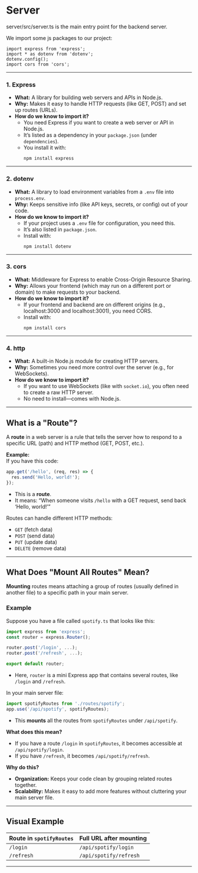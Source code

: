 # Server

server/src/server.ts is the main entry point for the backend server. 

We import some js packages to our project:
```
import express from 'express';
import * as dotenv from 'dotenv';
dotenv.config();
import cors from 'cors';
```
---

### 1. **Express**
- **What:** A library for building web servers and APIs in Node.js.
- **Why:** Makes it easy to handle HTTP requests (like GET, POST) and set up routes (URLs).
- **How do we know to import it?**  
  - You need Express if you want to create a web server or API in Node.js.
  - It’s listed as a dependency in your `package.json` (under `dependencies`).
  - You install it with:  
    ```
    npm install express
    ```

---

### 2. **dotenv**
- **What:** A library to load environment variables from a `.env` file into `process.env`.
- **Why:** Keeps sensitive info (like API keys, secrets, or config) out of your code.
- **How do we know to import it?**  
  - If your project uses a `.env` file for configuration, you need this.
  - It’s also listed in `package.json`.
  - Install with:  
    ```
    npm install dotenv
    ```

---

### 3. **cors**
- **What:** Middleware for Express to enable Cross-Origin Resource Sharing.
- **Why:** Allows your frontend (which may run on a different port or domain) to make requests to your backend.
- **How do we know to import it?**  
  - If your frontend and backend are on different origins (e.g., localhost:3000 and localhost:3001), you need CORS.
  - Install with:  
    ```
    npm install cors
    ```

---

### 4. **http**
- **What:** A built-in Node.js module for creating HTTP servers.
- **Why:** Sometimes you need more control over the server (e.g., for WebSockets).
- **How do we know to import it?**  
  - If you want to use WebSockets (like with `socket.io`), you often need to create a raw HTTP server.
  - No need to install—comes with Node.js.

---

## What is a "Route"?

A **route** in a web server is a rule that tells the server how to respond to a specific URL (path) and HTTP method (GET, POST, etc.).

**Example:**  
If you have this code:
```js
app.get('/hello', (req, res) => {
  res.send('Hello, world!');
});
```
- This is a **route**.
- It means: “When someone visits `/hello` with a GET request, send back ‘Hello, world!’”

Routes can handle different HTTP methods:
- `GET` (fetch data)
- `POST` (send data)
- `PUT` (update data)
- `DELETE` (remove data)

---

## What Does "Mount All Routes" Mean?

**Mounting** routes means attaching a group of routes (usually defined in another file) to a specific path in your main server.

### Example

Suppose you have a file called `spotify.ts` that looks like this:
```js
import express from 'express';
const router = express.Router();

router.post('/login', ...);
router.post('/refresh', ...);

export default router;
```
- Here, `router` is a mini Express app that contains several routes, like `/login` and `/refresh`.

In your main server file:
```js
import spotifyRoutes from './routes/spotify';
app.use('/api/spotify', spotifyRoutes);
```
- This **mounts** all the routes from `spotifyRoutes` under `/api/spotify`.

**What does this mean?**
- If you have a route `/login` in `spotifyRoutes`, it becomes accessible at `/api/spotify/login`.
- If you have `/refresh`, it becomes `/api/spotify/refresh`.

**Why do this?**
- **Organization:** Keeps your code clean by grouping related routes together.
- **Scalability:** Makes it easy to add more features without cluttering your main server file.

---

## Visual Example

| Route in `spotifyRoutes` | Full URL after mounting         |
|--------------------------|---------------------------------|
| `/login`                 | `/api/spotify/login`            |
| `/refresh`               | `/api/spotify/refresh`          |

---
